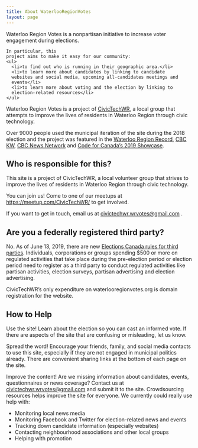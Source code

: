 ```yaml
---
title: About WaterlooRegionVotes
layout: page
---
```


<div class="standout-box blue full-width no-margin-top">
  <div class="header big-text" data-aos="fade-left">
    Waterloo Region Votes is a nonpartisan initiative to
    increase voter engagement during elections.

  </div><div>

    In particular, this
    project aims to make it easy for our community:
    <ul>
      <li>to find out who is running in their geographic area.</li>
      <li>to learn more about candidates by linking to candidate
      websites and social media, upcoming all-candidates meetings and
      events</li>
      <li>to learn more about voting and the election by linking to
      election-related resources</li>
    </ul>
  </div>
</div>


Waterloo Region Votes  is a project of [CivicTechWR](https://civictechwr.org), a
local group that attempts to improve the lives of residents in
Waterloo Region through civic technology.

Over 9000 people used the municipal iteration of the site during the
2018 election and the project was featured in the [Waterloo Region
Record](https://www.therecord.com/news-story/8847728-techies-mobilizing-for-this-fall-s-municipal-elections-in-waterloo-region/),
[CBC
KW](https://www.cbc.ca/news/canada/kitchener-waterloo/waterloo-region-votes-why-we-dont-vote-1.4867100),
[CBC News Network](https://www.youtube.com/watch?v=qEiy_tiN41w) and
[Code for Canada’s 2019 Showcase](https://codefor.ca/showcase-2019/).

## Who is responsible for this?

This site is a project of CivicTechWR, a local volunteer group that
strives to improve the lives of residents in Waterloo Region through
civic
technology.


You can join us! Come to one of our meetups at
<https://meetup.com/CivicTechWR/> to get involved.

If you want to get in touch, email us at
<a href="mailto:civictechwr.wrvotes@gmail.com">civictechwr.wrvotes@gmail.com</a>
.


## Are you a federally registered third party?

No. As of June 13, 2019, there are new [Elections Canada rules for
third
parties](https://www.elections.ca/content.aspx?section=pol&document=index&dir=thi/roadmap&lang=e).
Individuals, corporations or groups spending $500 or more on regulated
activities that take place during the pre-election period or election
period need to register as a third party to conduct regulated
activities like partisan activities, election surveys, partisan
advertising and election advertising.

CivicTechWR’s only expenditure on waterlooregionvotes.org is domain
registration for the website.


## How to Help

Use the site! Learn about the election so you can cast an informed
vote. If there are aspects of the site that are confusing or
misleading, let us know.

Spread the word! Encourage your friends, family, and social media
contacts to use this site, especially if they are not engaged in
municipal politics already. There are convenient sharing links at the
bottom of each page on the site.

Improve the content! Are we missing information about candidates, events,
questionnaires or news coverage? Contact us at
civictechwr.wrvotes@gmail.com and submit it to
the site. Crowdsourcing resources helps improve the site for everyone.
We currently could really use help with:

- Monitoring local news media
- Monitoring Facebook and Twitter for election-related news and events
- Tracking down candidate information (especially websites)
- Contacting neighbourhood associations and other local groups
- Helping with promotion
